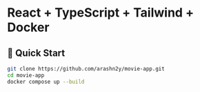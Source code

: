 # React + TypeScript + Tailwind + Docker

## 🚀 Quick Start

```bash
git clone https://github.com/arashn2y/movie-app.git
cd movie-app
docker compose up --build
```
